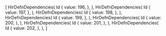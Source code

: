 [
    HirDefnDependencies(
        Id {
            value: 196,
        },
    ),
    HirDefnDependencies(
        Id {
            value: 197,
        },
    ),
    HirDefnDependencies(
        Id {
            value: 198,
        },
    ),
    HirDefnDependencies(
        Id {
            value: 199,
        },
    ),
    HirDefnDependencies(
        Id {
            value: 200,
        },
    ),
    HirDefnDependencies(
        Id {
            value: 201,
        },
    ),
    HirDefnDependencies(
        Id {
            value: 202,
        },
    ),
]